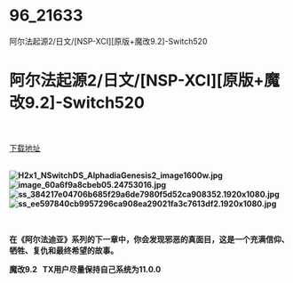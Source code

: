 # 96_21633
阿尔法起源2/日文/[NSP-XCI][原版+魔改9.2]-Switch520
# 阿尔法起源2/日文/[NSP-XCI][原版+魔改9.2]-Switch520
 <br/></br>
[下载地址](https://www.switch520.cc/article/21633 "下载地址")
<br/></br>

<p><strong><img title="H2x1_NSwitchDS_AlphadiaGenesis2_image1600w.jpg" src="https://www.switch520.cc/muke_img/2021_08_25_5122f243836b3.jpg" alt="H2x1_NSwitchDS_AlphadiaGenesis2_image1600w.jpg"></strong><br>
<strong><img title="image_60a6f9a8cbeb05.24753016.jpg" src="https://www.switch520.cc/muke_img/2021_08_25_8209d43760b1a.jpg" alt="image_60a6f9a8cbeb05.24753016.jpg"></strong><br>
<strong><img title="ss_384217e04706b685f29a6de7980f5d52ca908352.1920x1080.jpg" src="https://www.switch520.cc/muke_img/2021_08_25_f1083e5e27396.jpg" alt="ss_384217e04706b685f29a6de7980f5d52ca908352.1920x1080.jpg"></strong><br>
<strong><img title="ss_ee597840cb9957296ca908ea29021fa3c7613df2.1920x1080.jpg" src="https://www.switch520.cc/muke_img/2021_08_25_ad43ee27a7053.jpg" alt="ss_ee597840cb9957296ca908ea29021fa3c7613df2.1920x1080.jpg">&nbsp;</strong></p>
<p>&nbsp;</p>
<p><strong>在《阿尔法迪亚》系列的下一章中，你会发现邪恶的真面目，这是一个充满信仰、牺牲、复仇和最终希望的故事。</strong></p>
<p><strong>魔改9.2 &nbsp;&nbsp;TX用户尽量保持自己系统为11.0.0</strong></p>

